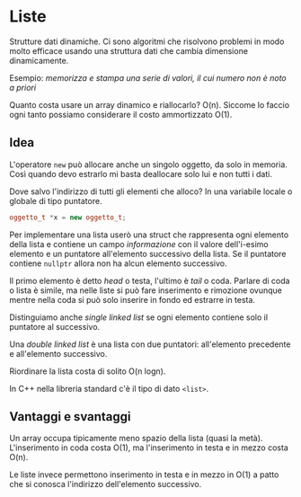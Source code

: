 # Liste

Strutture dati dinamiche. Ci sono algoritmi che risolvono problemi in modo
molto efficace usando una struttura dati che cambia dimensione dinamicamente.

Esempio: *memorizza e stampa una serie di valori, il cui numero non è noto a priori*

Quanto costa usare un array dinamico e riallocarlo? O(n). Siccome lo faccio ogni
tanto possiamo considerare il costo ammortizzato O(1).

## Idea

L'operatore `new` può allocare anche un singolo oggetto, da solo in memoria. Così
quando devo estrarlo mi basta deallocare solo lui e non tutti i dati.

Dove salvo l'indirizzo di tutti gli elementi che alloco? In una variabile locale o
globale di tipo puntatore.

```c++
oggetto_t *x = new oggetto_t;
```

Per implementare una lista userò una struct che rappresenta ogni elemento della lista e
contiene un campo *informazione* con il valore dell'i-esimo elemento e un puntatore
all'elemento successivo della lista.
Se il puntatore contiene `nullptr` allora non ha alcun elemento successivo.

Il primo elemento è detto *head* o testa, l'ultimo è *tail* o coda.
Parlare di coda o lista è simile, ma nelle liste si può fare inserimento e rimozione
ovunque mentre nella coda si può solo inserire in fondo ed estrarre in testa.

Distinguiamo anche *single linked list* se ogni elemento contiene solo il puntatore
al successivo.

Una *double linked list* è una lista con due puntatori: all'elemento precedente e
all'elemento successivo.

Riordinare la lista costa di solito O(n logn).

In C++ nella libreria standard c'è il tipo di dato `<list>`.

## Vantaggi e svantaggi

Un array occupa tipicamente meno spazio della lista (quasi la metà).
L'inserimento in coda costa O(1), ma l'inserimento in testa e in mezzo
costa O(n).

Le liste invece permettono inserimento in testa e in mezzo in O(1) a patto
che si conosca l'indirizzo dell'elemento successivo.
